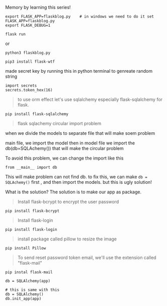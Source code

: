 

Memory by learning this series!

```
export FLASK_APP=flaskblog.py    # in windows we need to do it set FLASK_APP=flaskblog.py
export FLASK_DEBUG=1

flask run
```


or
```
python3 flaskblog.py
```

```
pip3 install flask-wtf
```


made secret key by running this in python terminal to genreate random string
```
import secrets
secrets.token_hex(16)
```


> to use orm effect let's use sqlalchemy especially flask-sqlalchemy for flask.
``` 
pip install flask-sqlalchemy
```


> flask sqlachemy circular import problem

when we divide the  models to separate file
that will make soem problem

main file, we import the model
then in model file we import the db(db=SQLAchemy())
that will make the circular problem


To avoid this problem, we can change the import like this
```
from __main__ import db
```
This will make problem can not find db.
to fix this, we can make ```db = SQLAchemy()``` first , and then import the models.
but this is ugly solution!

What is the solution? The solution is to make our app as package.


> Install flask-bcrypt to encrypt the user password
```
pip install flask-bcrypt
```

> Install flask-login 
```
pip install flask-login
```


> install package called pillow to resize the image
```
pip install Pillow
```

> To send reset password token email, we'll use the extension called "flask-mail"
```
pip instal flask-mail
```


```
db = SQLAlchemy(app)

# this is same with this
db = SQLAlchemy()
db.init_app(app)
```
